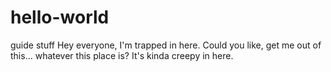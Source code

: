 # hello-world
guide stuff
Hey everyone,
I'm trapped in here. Could you like, get me out of this... whatever this place is? It's kinda creepy in here.
